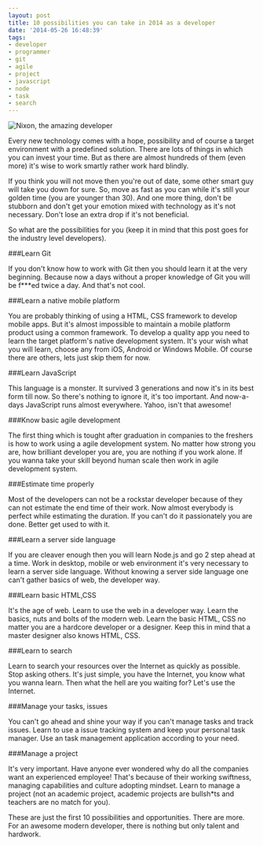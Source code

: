 ```yaml
---
layout: post
title: 10 possibilities you can take in 2014 as a developer
date: '2014-05-26 16:48:39'
tags:
- developer
- programmer
- git
- agile
- project
- javascript
- node
- task
- search
---
```


![Nixon, the amazing developer](/content/images/2014/May/1515338_472676402841010_1511890151_n.jpg)

Every new technology comes with a hope, possibility and of course a target environment with a predefined solution. There are lots of things in which you can invest your time. But as there are almost hundreds of them (even more) it's wise to work smartly rather work hard blindly.

If you think you will not move then you're out of date, some other smart guy will take you down for sure. So, move as fast as you can while it's still your golden time (you are younger than 30). And one more thing, don't be stubborn and don't get your emotion mixed with technology as it's not necessary. Don't lose an extra drop if it's not beneficial.

So what are the possibilities for you (keep it in mind that this post goes for the industry level developers).


###Learn Git

If you don't know how to work with Git then you should learn it at the very beginning. Because now a days without a proper knowledge of Git you will be f\*\*\*ed twice a day. And that's not cool.

###Learn a native mobile platform

You are probably thinking of using a HTML, CSS framework to develop mobile apps. But it's almost impossible to maintain a mobile platform product using a common framework. To develop a quality app you need to learn the target platform's native development system. It's your wish what you will learn, choose any from iOS, Android or Windows Mobile. Of course there are others, lets just skip them for now.

###Learn JavaScript

This language is a monster. It survived 3 generations and now it's in its best form till now. So there's nothing to ignore it, it's too important. And now-a-days JavaScript runs almost everywhere. Yahoo, isn't that awesome!

###Know basic agile development

The first thing which is tought after graduation in companies to the freshers is how to work using a agile development system. No matter how strong you are, how brilliant developer you are, you are nothing if you work alone. If you wanna take your skill beyond human scale then work in agile development system.

###Estimate time properly

Most of the developers can not be a rockstar developer because of they can not estimate the end time of their work. Now almost everybody is perfect while estimating the duration. If you can't do it passionately you are done. Better get used to with it.

###Learn a server side language

If you are cleaver enough then you will learn Node.js and go 2 step ahead at a time. Work in desktop, mobile or web environment it's very necessary to learn a server side language. Without knowing a server side language one can't gather basics of web, the developer way.

###Learn basic HTML,CSS

It's the age of web. Learn to use the web in a developer way. Learn the basics, nuts and bolts of the modern web. Learn the basic HTML, CSS no matter you are a hardcore developer or a designer. Keep this in mind that a master designer also knows HTML, CSS.

###Learn to search

Learn to search your resources over the Internet as quickly as possible. Stop asking others. It's just simple, you have the Internet, you know what you wanna learn. Then what the hell are you waiting for? Let's use the Internet.

###Manage your tasks, issues

You can't go ahead and shine your way if you can't manage tasks and track issues. Learn to use a issue tracking system and keep your personal task manager. Use an task management application according to your need.

###Manage a project

It's very important. Have anyone ever wondered why do all the companies want an experienced employee! That's because of their working swiftness, managing capabilities and culture adopting mindset. Learn to manage a project (not an academic project, academic projects are bullsh\*ts and teachers are no match for you).

These are just the first 10 possibilities and opportunities. There are more. For an awesome modern developer, there is nothing but only talent and hardwork.
